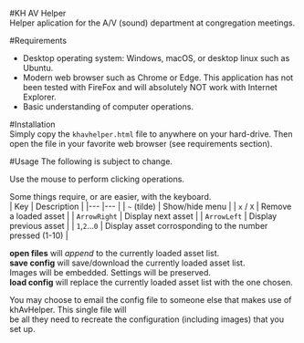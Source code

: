 #KH AV Helper  
Helper aplication for the A/V (sound) department at congregation meetings.  


#Requirements  
* Desktop operating system: Windows, macOS, or desktop linux such as Ubuntu.  
* Modern web browser such as Chrome or Edge.  This application has not been tested with FireFox and 
will absolutely NOT work with Internet Explorer.
* Basic understanding of computer operations.


#Installation  
Simply copy the `khavhelper.html` file to anywhere on your hard-drive.  Then open the file in your favorite web browser (see requirements section).


#Usage
The following is subject to change.  

Use the mouse to perform clicking operations.  

Some things require, or are easier, with the keyboard.  
| Key  	| Description  	|
|---	|---	|
| `~` (tilde) 	| Show/hide menu  	|
| `x` / `X`  	| Remove a loaded asset  	|
| `ArrowRight`  	| Display next asset  	|
| `ArrowLeft`  	| Display previous asset  	|
| `1`,`2`...`0`  	| Display asset corrosponding to the number pressed (1-10)  	|

**open files** will *append* to the currently loaded asset list.  
**save config** will save/download the currently loaded asset list.  
  Images will be embedded.  Settings will be preserved.  
**load config** will replace the currently loaded asset list with the one chosen.  

You may choose to email the config file to someone else that makes use of khAvHelper.  This single file will  
be all they need to recreate the configuration (including images) that you set up.